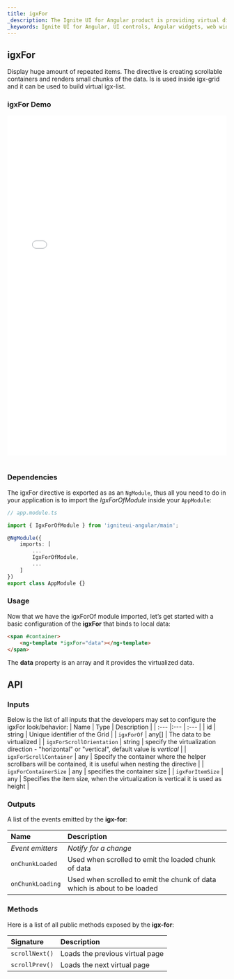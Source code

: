 ```yaml
---
title: igxFor
_description: The Ignite UI for Angular product is providing virtual directive igxFor similar to ngFor, but it is creating scrollbars and only renders small chunks of the data.
_keywords: Ignite UI for Angular, UI controls, Angular widgets, web widgets, UI widgets, Angular, Native Angular Components Suite, Native Angular Controls, Native Angular Components Library, Virtualization, Performance, Virtual directive, Virtual For
---
```


## igxFor

<p class="highlight">Display huge amount of repeated items. The directive is creating scrollable containers and renders small chunks of the data. Is is used inside igx-grid and it can be used to build virtual igx-list.</p>
<div class="divider"></div>

### igxFor Demo

<div class="sample-container loading" style="height:780px">
    <iframe src='{environment:demosBaseUrl}/igx-for' width="100%" height="100%" seamless frameBorder="0" onload="onSampleIframeContentLoaded(this);"></iframe>
</div>
<br/>
<!--<button data-localize="stackblitz" class="stackblitz-btn">view on stackblitz</button> -->
<div class="divider--half"></div>

### Dependencies

The igxFor directive is exported as as an `NgModule`, thus all you need to do in your application is to import the _IgxForOfModule_
inside your `AppModule`:

```typescript
// app.module.ts

import { IgxForOfModule } from 'igniteui-angular/main';

@NgModule({
    imports: [
        ...
        IgxForOfModule,
        ...
    ]
})
export class AppModule {}
```

### Usage

Now that we have the igxForOf module imported, let’s get started with a basic configuration of the **igxFor** that binds to local data:

```html
<span #container>
    <ng-template *igxFor="data"></ng-template>
</span>
```

The **data** property is an array and it provides the virtualized data.


<div class="divider--half"></div>

## API

### Inputs

Below is the list of all inputs that the developers may set to configure the igxFor look/behavior:
| Name | Type | Description |
| :--- |:--- | :--- |
| id | string | Unique identifier of the Grid |
| `igxForOf` | any[] | The data to be virtualized |
| `igxForScrollOrientation` | string | specify the virtualization direction - "horizontal" or "vertical", default value is _vertical_ |
| `igxForScrollContainer` | any | Specify the container where the helper scrollbars will be contained, it is useful when nesting the directive |
| `igxForContainerSize` | any |  specifies the container size |
| `igxForItemSize` | any | Specifies the item size, when the virtualization is vertical it is used as height  |

<div class="divider--half"></div>

### Outputs

A list of the events emitted by the **igx-for**:

| Name              | Description                                                              |
| :---------------- | :----------------------------------------------------------------------- |
| _Event emitters_  | _Notify for a change_                                                    |
| `onChunkLoaded`   | Used when scrolled to emit the loaded chunk of data                      |
| `onChunkLoading`  | Used when scrolled to emit the chunk of data which is about to be loaded |

<div class="divider"></div>

### Methods

Here is a list of all public methods exposed by the **igx-for**:

| Signature       | Description                     |
| :-------------- | :------------------------------ |
| `scrollNext()`  | Loads the previous virtual page |
| `scrollPrev()`  | Loads the next virtual page     |

<div class="divider--half"></div>